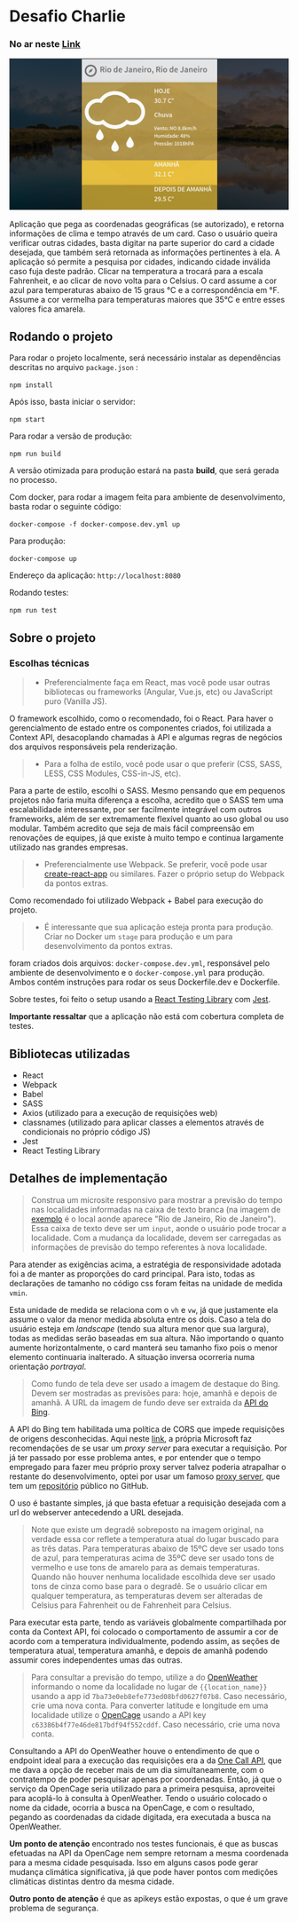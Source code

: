 # Desafio Charlie

### **No ar neste [Link](https://hardcore-neumann-6c08e4.netlify.app/)**

![Project Reproduction](project_reproduction.png)

Aplicação que pega as coordenadas geográficas (se autorizado), e retorna informações de clima e tempo através de um card. Caso o usuário queira verificar outras cidades, basta digitar na parte superior do card a cidade desejada, que também será retornada as informações pertinentes à ela. A aplicação só permite a pesquisa por cidades, indicando cidade inválida caso fuja deste padrão. Clicar na temperatura a trocará para a escala Fahrenheit, e ao clicar de novo volta para o Celsius. O card assume a cor azul para temperaturas abaixo de 15 graus °C e a correspondência em °F. Assume a cor vermelha para temperaturas maiores que 35°C e entre esses valores fica amarela.

## Rodando o projeto

Para rodar o projeto localmente, será necessário instalar as dependências descritas no arquivo `package.json` :

`npm install`

Após isso, basta iniciar o servidor:

`npm start`

Para rodar a versão de produção:

`npm run build`

A versão otimizada para produção estará na pasta **build**, que será gerada no processo.

Com docker, para rodar a imagem feita para ambiente de desenvolvimento, basta rodar o seguinte código:

`docker-compose -f docker-compose.dev.yml up`

Para produção:

`docker-compose up`

Endereço da aplicação: `http://localhost:8080`

Rodando testes:

`npm run test`

## Sobre o projeto

### Escolhas técnicas

> -   Preferencialmente faça em React, mas você pode usar outras bibliotecas ou frameworks (Angular, Vue.js, etc) ou JavaScript puro (Vanilla JS).

O framework escolhido, como o recomendado, foi o React.
Para haver o gerencialmento de estado entre os componentes criados, foi utilizada a Context API, desacoplando chamadas à API e algumas regras de negócios dos arquivos responsáveis pela renderização.

> -   Para a folha de estilo, você pode usar o que preferir (CSS, SASS, LESS, CSS Modules, CSS-in-JS, etc).

Para a parte de estilo, escolhi o SASS. Mesmo pensando que em pequenos projetos não faria muita diferença a escolha, acredito que o SASS tem uma escalabilidade interessante, por ser facilmente integrável com outros frameworks, além de ser extremamente flexível quanto ao uso global ou uso modular. Também acredito que seja de mais fácil compreensão em renovações de equipes, já que existe à muito tempo e continua largamente utilizado nas grandes empresas.

> -   Preferencialmente use Webpack. Se preferir, você pode usar [create-react-app](https://github.com/facebook/create-react-app) ou similares. Fazer o próprio setup do Webpack da pontos extras.

Como recomendado foi utilizado Webpack + Babel para execução do projeto.

> -   É interessante que sua aplicação esteja pronta para produção. Criar no Docker um `stage` para produção e um para desenvolvimento da pontos extras.

foram criados dois arquivos: `docker-compose.dev.yml`, responsável pelo ambiente de desenvolvimento e o `docker-compose.yml` para produção. Ambos contém instruções para rodar os seus Dockerfile.dev e Dockerfile.

Sobre testes, foi feito o setup usando a [React Testing Library](https://testing-library.com/docs/react-testing-library/intro) com [Jest](https://jestjs.io/).

**Importante ressaltar** que a aplicação não está com cobertura completa de testes.

## Bibliotecas utilizadas

-   React
-   Webpack
-   Babel
-   SASS
-   Axios (utilizado para a execução de requisições web)
-   classnames (utilizado para aplicar classes a elementos através de condicionais no próprio código JS)
-   Jest
-   React Testing Library

## Detalhes de implementação

> Construa um microsite responsivo para mostrar a previsão do tempo nas localidades informadas na caixa de texto branca (na imagem de [exemplo](./exemplo.jpg) é o local aonde aparece "Rio de Janeiro, Rio de Janeiro"). Essa caixa de texto deve ser um `input`, aonde o usuário pode trocar a localidade. Com a mudança da localidade, devem ser carregadas as informações de previsão do tempo referentes à nova localidade.

Para atender as exigências acima, a estratégia de responsividade adotada foi a de manter as proporções do card principal. Para isto, todas as declarações de tamanho no código css foram feitas na unidade de medida `vmin`.

Esta unidade de medida se relaciona com o `vh` e `vw`, já que justamente ela assume o valor da menor medida absoluta entre os dois. Caso a tela do usuário esteja em _landscape_ (tendo sua altura menor que sua largura), todas as medidas serão baseadas em sua altura. Não importando o quanto aumente horizontalmente, o card manterá seu tamanho fixo pois o menor elemento continuaria inalterado. A situação inversa ocorreria numa orientação _portrayal_.

> Como fundo de tela deve ser usado a imagem de destaque do Bing. Devem ser mostradas as previsões para: hoje, amanhã e depois de amanhã. A URL da imagem de fundo deve ser extraida da [API do Bing](https://www.bing.com/HPImageArchive.aspx?format=js&idx=0&n=1&mkt=pt-BR).

A API do Bing tem habilitada uma política de CORS que impede requisições de origens desconhecidas. Aqui neste [link](https://docs.microsoft.com/en-us/azure/cognitive-services/bing-image-search/bing-image-search-resource-faq), a própria Microsoft faz recomendações de se usar um _proxy server_ para executar a requisição. Por já ter passado por esse problema antes, e por entender que o tempo empregado para fazer meu próprio proxy server talvez poderia atrapalhar o restante do desenvolvimento, optei por usar um famoso [proxy server](https://cors-anywhere.herokuapp.com/), que tem um [repositório](https://github.com/Rob--W/cors-anywhere) público no GitHub.

O uso é bastante simples, já que basta efetuar a requisição desejada com a url do webserver antecedendo a URL desejada.

> Note que existe um degradê sobreposto na imagem original, na verdade essa cor reflete a temperatura atual do lugar buscado para as três datas. Para temperaturas abaixo de 15ºC deve ser usado tons de azul, para temperaturas acima de 35ºC deve ser usado tons de vermelho e use tons de amarelo para as demais temperaturas. Quando não houver nenhuma localidade escolhida deve ser usado tons de cinza como base para o degradê. Se o usuário clicar em qualquer temperatura, as temperaturas devem ser alteradas de Celsius para Fahrenheit ou de Fahrenheit para Celsius.

Para executar esta parte, tendo as variáveis globalmente compartilhada por conta da Context API, foi colocado o comportamento de assumir a cor de acordo com a temperatura individualmente, podendo assim, as seções de temperatura atual, temperatura amanhã, e depois de amanhã podendo assumir cores independentes umas das outras.

> Para consultar a previsão do tempo, utilize a do [OpenWeather](http://api.openweathermap.org/data/2.5/weather?q={{location_name}}&APPID=7ba73e0eb8efe773ed08bfd0627f07b8) informando o nome da localidade no lugar de `{{location_name}}` usando a app id `7ba73e0eb8efe773ed08bfd0627f07b8`. Caso necessário, crie uma nova conta. Para converter latitude e longitude em uma localidade utilize o [OpenCage](https://api.opencagedata.com/geocode/v1/json?q={{latitude}},{{longitude}}&key=c63386b4f77e46de817bdf94f552cddf&language=en) usando a API key `c63386b4f77e46de817bdf94f552cddf`. Caso necessário, crie uma nova conta.

Consultando a API do OpenWeather houve o entendimento de que o endpoint ideal para a execução das requisições era a da [One Call API](https://openweathermap.org/api/one-call-api), que me dava a opção de receber mais de um dia simultaneamente, com o contratempo de poder pesquisar apenas por coordenadas. Então, já que o serviço da OpenCage seria utilizado para a primeira pesquisa, aproveitei para acoplá-lo à consulta à OpenWeather. Tendo o usuário colocado o nome da cidade, ocorria a busca na OpenCage, e com o resultado, pegando as coordenadas da cidade digitada, era executada a busca na OpenWeather.

**Um ponto de atenção** encontrado nos testes funcionais, é que as buscas efetuadas na API da OpenCage nem sempre retornam a mesma coordenada para a mesma cidade pesquisada. Isso em alguns casos pode gerar mudança climática significativa, já que pode haver pontos com medições climáticas distintas dentro da mesma cidade.

**Outro ponto de atenção** é que as apikeys estão expostas, o que é um grave problema de segurança.

